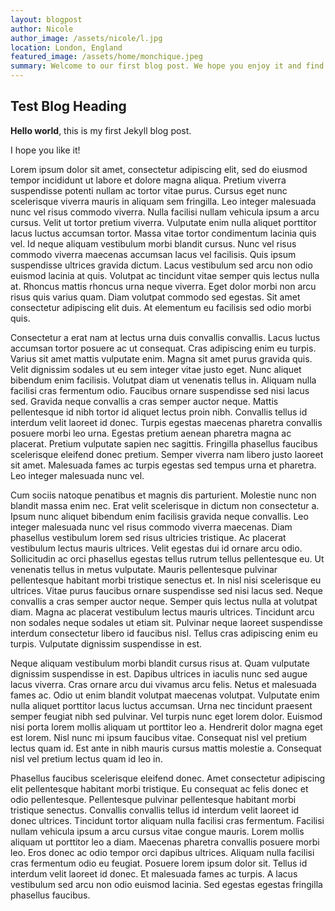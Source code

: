 ```yaml
---
layout: blogpost
author: Nicole
author_image: /assets/nicole/l.jpg
location: London, England
featured_image: /assets/home/monchique.jpeg
summary: Welcome to our first blog post. We hope you enjoy it and find it interesting!
---
```


## Test Blog Heading

**Hello world**, this is my first Jekyll blog post.

I hope you like it!

Lorem ipsum dolor sit amet, consectetur adipiscing elit, sed do eiusmod tempor incididunt ut labore et dolore magna aliqua. Pretium viverra suspendisse potenti nullam ac tortor vitae purus. Cursus eget nunc scelerisque viverra mauris in aliquam sem fringilla. Leo integer malesuada nunc vel risus commodo viverra. Nulla facilisi nullam vehicula ipsum a arcu cursus. Velit ut tortor pretium viverra. Vulputate enim nulla aliquet porttitor lacus luctus accumsan tortor. Massa vitae tortor condimentum lacinia quis vel. Id neque aliquam vestibulum morbi blandit cursus. Nunc vel risus commodo viverra maecenas accumsan lacus vel facilisis. Quis ipsum suspendisse ultrices gravida dictum. Lacus vestibulum sed arcu non odio euismod lacinia at quis. Volutpat ac tincidunt vitae semper quis lectus nulla at. Rhoncus mattis rhoncus urna neque viverra. Eget dolor morbi non arcu risus quis varius quam. Diam volutpat commodo sed egestas. Sit amet consectetur adipiscing elit duis. At elementum eu facilisis sed odio morbi quis.

Consectetur a erat nam at lectus urna duis convallis convallis. Lacus luctus accumsan tortor posuere ac ut consequat. Cras adipiscing enim eu turpis. Varius sit amet mattis vulputate enim. Magna sit amet purus gravida quis. Velit dignissim sodales ut eu sem integer vitae justo eget. Nunc aliquet bibendum enim facilisis. Volutpat diam ut venenatis tellus in. Aliquam nulla facilisi cras fermentum odio. Faucibus ornare suspendisse sed nisi lacus sed. Gravida neque convallis a cras semper auctor neque. Mattis pellentesque id nibh tortor id aliquet lectus proin nibh. Convallis tellus id interdum velit laoreet id donec. Turpis egestas maecenas pharetra convallis posuere morbi leo urna. Egestas pretium aenean pharetra magna ac placerat. Pretium vulputate sapien nec sagittis. Fringilla phasellus faucibus scelerisque eleifend donec pretium. Semper viverra nam libero justo laoreet sit amet. Malesuada fames ac turpis egestas sed tempus urna et pharetra. Leo integer malesuada nunc vel.

Cum sociis natoque penatibus et magnis dis parturient. Molestie nunc non blandit massa enim nec. Erat velit scelerisque in dictum non consectetur a. Ipsum nunc aliquet bibendum enim facilisis gravida neque convallis. Leo integer malesuada nunc vel risus commodo viverra maecenas. Diam phasellus vestibulum lorem sed risus ultricies tristique. Ac placerat vestibulum lectus mauris ultrices. Velit egestas dui id ornare arcu odio. Sollicitudin ac orci phasellus egestas tellus rutrum tellus pellentesque eu. Ut venenatis tellus in metus vulputate. Mauris pellentesque pulvinar pellentesque habitant morbi tristique senectus et. In nisl nisi scelerisque eu ultrices. Vitae purus faucibus ornare suspendisse sed nisi lacus sed. Neque convallis a cras semper auctor neque. Semper quis lectus nulla at volutpat diam. Magna ac placerat vestibulum lectus mauris ultrices. Tincidunt arcu non sodales neque sodales ut etiam sit. Pulvinar neque laoreet suspendisse interdum consectetur libero id faucibus nisl. Tellus cras adipiscing enim eu turpis. Vulputate dignissim suspendisse in est.

Neque aliquam vestibulum morbi blandit cursus risus at. Quam vulputate dignissim suspendisse in est. Dapibus ultrices in iaculis nunc sed augue lacus viverra. Cras ornare arcu dui vivamus arcu felis. Netus et malesuada fames ac. Odio ut enim blandit volutpat maecenas volutpat. Vulputate enim nulla aliquet porttitor lacus luctus accumsan. Urna nec tincidunt praesent semper feugiat nibh sed pulvinar. Vel turpis nunc eget lorem dolor. Euismod nisi porta lorem mollis aliquam ut porttitor leo a. Hendrerit dolor magna eget est lorem. Nisl nunc mi ipsum faucibus vitae. Consequat nisl vel pretium lectus quam id. Est ante in nibh mauris cursus mattis molestie a. Consequat nisl vel pretium lectus quam id leo in.

Phasellus faucibus scelerisque eleifend donec. Amet consectetur adipiscing elit pellentesque habitant morbi tristique. Eu consequat ac felis donec et odio pellentesque. Pellentesque pulvinar pellentesque habitant morbi tristique senectus. Convallis convallis tellus id interdum velit laoreet id donec ultrices. Tincidunt tortor aliquam nulla facilisi cras fermentum. Facilisi nullam vehicula ipsum a arcu cursus vitae congue mauris. Lorem mollis aliquam ut porttitor leo a diam. Maecenas pharetra convallis posuere morbi leo. Eros donec ac odio tempor orci dapibus ultrices. Aliquam nulla facilisi cras fermentum odio eu feugiat. Posuere lorem ipsum dolor sit. Tellus id interdum velit laoreet id donec. Et malesuada fames ac turpis. A lacus vestibulum sed arcu non odio euismod lacinia. Sed egestas egestas fringilla phasellus faucibus.